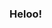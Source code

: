 ### Heloo!
<!---
Jonathan-Robles/Jonathan-Robles is a ✨ special ✨ repository because its `README.md` (this file) appears on your GitHub profile.
You can click the Preview link to take a look at your changes.
--->
